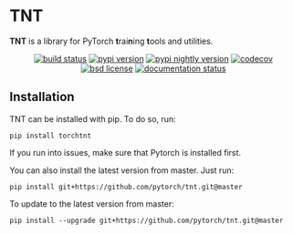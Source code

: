 TNT
==========

**TNT** is a library for PyTorch **t**rai**n**ing **t**ools and utilities.

<p align="center">
<a href="https://github.com/pytorch/tnt/actions?query=branch%3Amaster"><img src="https://img.shields.io/github/actions/workflow/status/pytorch/tnt/test.yml?branch=master" alt="build status"></a>
<a href="https://pypi.org/project/torchtnt"><img src="https://img.shields.io/pypi/v/torchtnt" alt="pypi version"></a>
<a href="https://pypi.org/project/torchtnt-nightly"><img src="https://img.shields.io/pypi/v/torchtnt-nightly?label=nightly" alt="pypi nightly version"></a>
<a href="https://codecov.io/gh/pytorch/tnt"><img src="https://codecov.io/gh/pytorch/tnt/branch/master/graph/badge.svg?token=DR67Q6T7YF" alt="codecov"></a>
<a href="https://github.com/pytorch/tnt/blob/master/LICENSE"><img src="https://img.shields.io/pypi/l/torchtnt" alt="bsd license"></a>
<a href="https://pytorch.org/tnt/"><img src="https://img.shields.io/badge/dynamic/json.svg?label=docs&url=https%3A%2F%2Fpypi.org%2Fpypi%2Ftorchtnt%2Fjson&query=%24.info.version&colorB=brightgreen&prefix=v" alt="documentation status"></a>
</div>


## Installation

TNT can be installed with pip. To do so, run:

```buildoutcfg
pip install torchtnt
```

If you run into issues, make sure that Pytorch is installed first.

You can also install the latest version from master. Just run:

```buildoutcfg
pip install git+https://github.com/pytorch/tnt.git@master
```

To update to the latest version from master:

```buildoutcfg
pip install --upgrade git+https://github.com/pytorch/tnt.git@master
```
